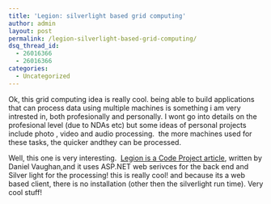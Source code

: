```yaml
---
title: 'Legion: silverlight based grid computing'
author: admin
layout: post
permalink: /legion-silverlight-based-grid-computing/
dsq_thread_id:
  - 26016366
  - 26016366
categories:
  - Uncategorized
---
```

Ok, this grid computing idea is really cool. being able to build applications that can process data using multiple machines is something i am very intrested in, both profesionally and personally. I wont go into details on the profesional level (due to NDAs etc) but some ideas of personal projects include photo , video and audio processing.&nbsp; the more machines used for these tasks, the quicker andthey can be processed.

Well, this one is very interesting.&nbsp; <a href="http://www.codeproject.com/KB/silverlight/gridcomputing.aspx" mce_href="http://www.codeproject.com/KB/silverlight/gridcomputing.aspx">Legion is a Code Project article</a>, written by Daniel Vaughan,and it uses ASP.NET web serivces for the back end and Silver light for the processing! this is really cool! and because its a web based client, there is no installation (other then the silverlight run time). Very cool stuff!